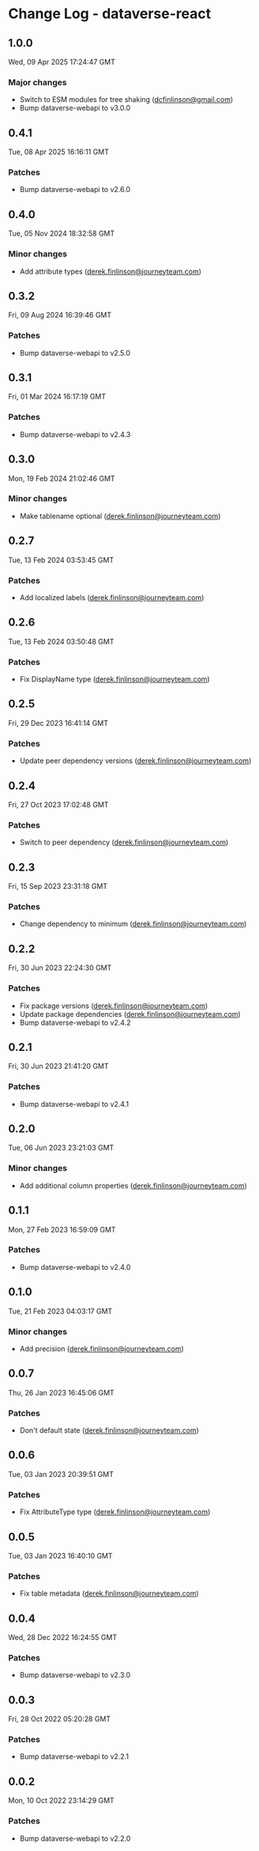 # Change Log - dataverse-react

<!-- This log was last generated on Wed, 09 Apr 2025 17:24:47 GMT and should not be manually modified. -->

<!-- Start content -->

## 1.0.0

Wed, 09 Apr 2025 17:24:47 GMT

### Major changes

- Switch to ESM modules for tree shaking (dcfinlinson@gmail.com)
- Bump dataverse-webapi to v3.0.0

## 0.4.1

Tue, 08 Apr 2025 16:16:11 GMT

### Patches

- Bump dataverse-webapi to v2.6.0

## 0.4.0

Tue, 05 Nov 2024 18:32:58 GMT

### Minor changes

- Add attribute types (derek.finlinson@journeyteam.com)

## 0.3.2

Fri, 09 Aug 2024 16:39:46 GMT

### Patches

- Bump dataverse-webapi to v2.5.0

## 0.3.1

Fri, 01 Mar 2024 16:17:19 GMT

### Patches

- Bump dataverse-webapi to v2.4.3

## 0.3.0

Mon, 19 Feb 2024 21:02:46 GMT

### Minor changes

- Make tablename optional (derek.finlinson@journeyteam.com)

## 0.2.7

Tue, 13 Feb 2024 03:53:45 GMT

### Patches

- Add localized labels (derek.finlinson@journeyteam.com)

## 0.2.6

Tue, 13 Feb 2024 03:50:48 GMT

### Patches

- Fix DisplayName type (derek.finlinson@journeyteam.com)

## 0.2.5

Fri, 29 Dec 2023 16:41:14 GMT

### Patches

- Update peer dependency versions (derek.finlinson@journeyteam.com)

## 0.2.4

Fri, 27 Oct 2023 17:02:48 GMT

### Patches

- Switch to peer dependency (derek.finlinson@journeyteam.com)

## 0.2.3

Fri, 15 Sep 2023 23:31:18 GMT

### Patches

- Change dependency to minimum (derek.finlinson@journeyteam.com)

## 0.2.2

Fri, 30 Jun 2023 22:24:30 GMT

### Patches

- Fix package versions (derek.finlinson@journeyteam.com)
- Update package dependencies (derek.finlinson@journeyteam.com)
- Bump dataverse-webapi to v2.4.2

## 0.2.1

Fri, 30 Jun 2023 21:41:20 GMT

### Patches

- Bump dataverse-webapi to v2.4.1

## 0.2.0

Tue, 06 Jun 2023 23:21:03 GMT

### Minor changes

- Add additional column properties (derek.finlinson@journeyteam.com)

## 0.1.1

Mon, 27 Feb 2023 16:59:09 GMT

### Patches

- Bump dataverse-webapi to v2.4.0

## 0.1.0

Tue, 21 Feb 2023 04:03:17 GMT

### Minor changes

- Add precision (derek.finlinson@journeyteam.com)

## 0.0.7

Thu, 26 Jan 2023 16:45:06 GMT

### Patches

- Don't default state (derek.finlinson@journeyteam.com)

## 0.0.6

Tue, 03 Jan 2023 20:39:51 GMT

### Patches

- Fix AttributeType type (derek.finlinson@journeyteam.com)

## 0.0.5

Tue, 03 Jan 2023 16:40:10 GMT

### Patches

- Fix table metadata (derek.finlinson@journeyteam.com)

## 0.0.4

Wed, 28 Dec 2022 16:24:55 GMT

### Patches

- Bump dataverse-webapi to v2.3.0

## 0.0.3

Fri, 28 Oct 2022 05:20:28 GMT

### Patches

- Bump dataverse-webapi to v2.2.1

## 0.0.2

Mon, 10 Oct 2022 23:14:29 GMT

### Patches

- Bump dataverse-webapi to v2.2.0
